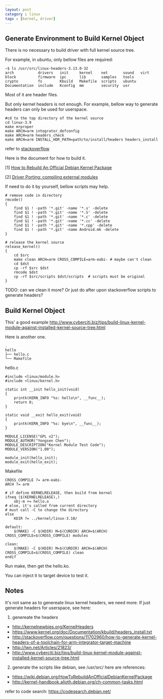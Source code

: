 ```yaml
---
layout: post
category : linux
tags : [kernel, driver]
---
```


## Generate Environment to Build Kernel Object

There is no necessary to build driver with full kernel source tree.

For example, in ubuntu, only bellow files are required:

	~$ ls /usr/src/linux-headers-3.13.0-32
	arch           drivers   init     kernel    net       sound   virt
	block          firmware  ipc      lib       samples   tools
	crypto         fs        Kbuild   Makefile  scripts   ubuntu
	Documentation  include   Kconfig  mm        security  usr

Most of it are header files.

But only kernel headers is not enough. For example, bellow way to generate headers can only be used for userspace.

	#cd to the top directory of the kernel source
	cd linux-3.9
	make mrproper
	make ARCH=arm integrator_defconfig
	make ARCH=arm headers_check
	make ARCH=arm INSTALL_HDR_PATH=path/to/install/headers headers_install

refer to [stackoverflow](http://stackoverflow.com/questions/11702960/how-to-generate-kernel-headers-of-a-toolchain-for-arm-integrator-target-machine)

Here is the document for how to build it.

[1] [How to Rebuild An Official Debian Kernel Package](https://wiki.debian.org/HowToRebuildAnOfficialDebianKernelPackage)

[2] [Driver Porting: compiling external modules](http://lwn.net/Articles/21823)

If need to do it by yourself, bellow scripts may help.

	# remove code in directory
	rmcode()
	{
		find $1 ! -path '*.git' -name '*.s' -delete
		find $1 ! -path '*.git' -name '*.S' -delete
		find $1 ! -path '*.git' -name '*.c' -delete
		find $1 ! -path '*.git' -name '*.cc' -delete
		find $1 ! -path '*.git' -name '*.cpp' -delete
		find $1 ! -path '*.git' -name Android.mk -delete
	}
	
	# release the kernel source
	release_kernel()
	{
		cd $src
		make clean ARCH=arm CROSS_COMPILE=arm-eabi-	# maybe can't clean
		cd $dst
		cp -rf $src $dst
		rmcode $dst
		cp -rf $src/scripts $dst/scripts  # scripts must be original
	}

TODO: can we clean it more? Or just do after upon stackoverflow scripts to generate headers?

## Build Kernel Object

This' a good example <http://www.cyberciti.biz/tips/build-linux-kernel-module-against-installed-kernel-source-tree.html>

Here is another one.

	.
	hello
	├── hello.c
	└── Makefile

hello.c

	#include <linux/module.h>
	#include <linux/kernel.h>

	static int __init hello_init(void)
	{
		printk(KERN_INFO "%s: hello\n", __func__);
		return 0;
	}

	static void __exit hello_exit(void)
	{
		printk(KERN_INFO "%s: bye\n", __func__);
	}

	MODULE_LICENSE("GPL v2");
	MODULE_AUTHOR("Yongsen Chen");
	MODULE_DESCRIPTION("Kernel Module Test Code");
	MODULE_VERSION("1.00");

	module_init(hello_init);
	module_exit(hello_exit);

Makefile

	CROSS_COMPILE ?= arm-eabi-
	ARCH ?= arm

	# if define KERNELRELEASE, then build from kernel
	ifneq ($(KERNELRELEASE),)
		obj-m += hello.o
	# else, it's called from current directory
	# must call -C to change the directory
	else
		KDIR ?= ../kernel/linux-3.10/

	default:
		$(MAKE) -C $(KDIR) M=$(CURDIR) ARCH=$(ARCH) CROSS_COMPILE=$(CROSS_COMPILE) modules

	clean:
		$(MAKE) -C $(KDIR) M=$(CURDIR) ARCH=$(ARCH) CROSS_COMPILE=$(CROSS_COMPILE) clean
	endif

Run make, then get the hello.ko.

You can inject it to target device to test it.


## Notes

It's not same as to genereate linux kernel headers, we need more. If just generate headers for userspace, see here:

1. genereate the headers

- http://kernelnewbies.org/KernelHeaders
- https://www.kernel.org/doc/Documentation/kbuild/headers_install.txt
- http://stackoverflow.com/questions/11702960/how-to-generate-kernel-headers-of-a-toolchain-for-arm-integrator-target-machine
- http://lwn.net/Articles/21823/
- http://www.cyberciti.biz/tips/build-linux-kernel-module-against-installed-kernel-source-tree.html

2. generate the scripts like debian, see /usr/src/
here are references:

- https://wiki.debian.org/HowToRebuildAnOfficialDebianKernelPackage
- http://kernel-handbook.alioth.debian.org/ch-common-tasks.html

refer to code search: https://codesearch.debian.net/


